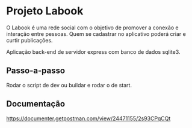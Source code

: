 # Projeto Labook

O Labook é uma rede social com o objetivo de promover a conexão e interação entre pessoas. 
Quem se cadastrar no aplicativo poderá criar e curtir publicações.

Aplicação back-end de servidor express com banco de dados sqlite3.

## Passo-a-passo
Rodar o script de dev ou buildar e rodar o de start.

## Documentação
https://documenter.getpostman.com/view/24471155/2s93CPqCQt
